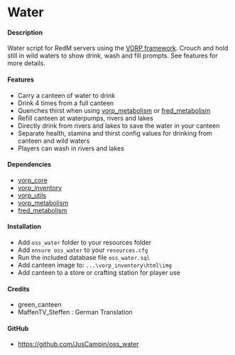# Water

#### Description
Water script for RedM servers using the [VORP framework](https://github.com/VORPCORE).
Crouch and hold still in wild waters to show drink, wash and fill prompts. See features for more details.

#### Features
- Carry a canteen of water to drink
- Drink 4 times from a full canteen
- Quenches thirst when using [vorp_metabolism](https://github.com/VORPCORE/vorp_metabolism-lua) or [fred_metabolism](https://github.com/SirFreddie/fred_metabolism_free)
- Refill canteen at waterpumps, rivers and lakes
- Directly drink from rivers and lakes to save the water in your canteen
- Separate health, stamina and thirst config values for drinking from canteen and wild waters
- Players can wash in rivers and lakes

#### Dependencies
- [vorp_core](https://github.com/VORPCORE/vorp-core-lua)
- [vorp_inventory](https://github.com/VORPCORE/vorp_inventory-lua)
- [vorp_utils](https://github.com/VORPCORE/vorp_utils)
- [vorp_metabolism](https://github.com/VORPCORE/vorp_metabolism-lua)
- [fred_metabolism](https://github.com/SirFreddie/fred_metabolism_free)

#### Installation
- Add `oss_water` folder to your resources folder
- Add `ensure oss_water` to your `resources.cfg`
- Run the included database file `oss_water.sql`
- Add canteen image to: `...\vorp_inventory\html\img`
- Add canteen to a store or crafting station for player use

#### Credits
- green_canteen
- MaffenTV_Steffen : German Translation

#### GitHub
- https://github.com/JusCampin/oss_water